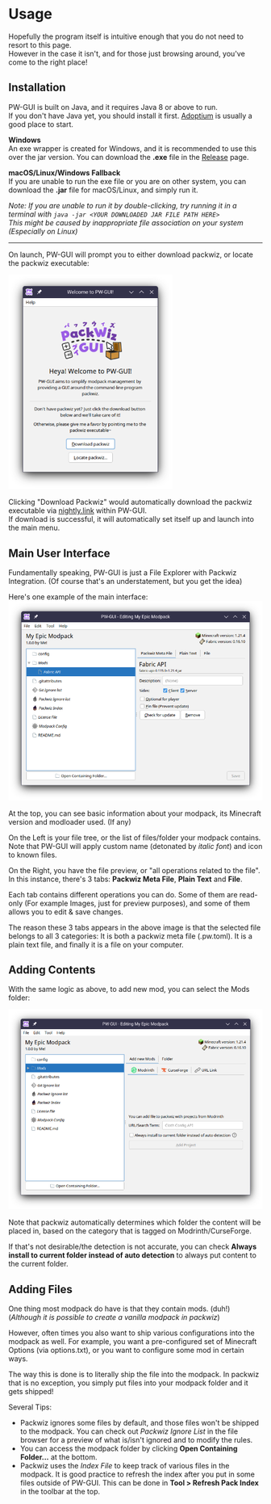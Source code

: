 # Usage
Hopefully the program itself is intuitive enough that you do not need to resort to this page.  
However in the case it isn't, and for those just browsing around, you've come to the right place!

## Installation
PW-GUI is built on Java, and it requires Java 8 or above to run.  
If you don't have Java yet, you should install it first. [Adoptium](https://adoptium.net/) is usually a good place to start.

**Windows**  
An exe wrapper is created for Windows, and it is recommended to use this over the jar version. You can download the **.exe** file in the [Release](https://github.com/Kenny-Hui/releases) page.

**macOS/Linux/Windows Fallback**  
If you are unable to run the exe file or you are on other system, you can download the **.jar** file for macOS/Linux, and simply run it.

*Note: If you are unable to run it by double-clicking, try running it in a terminal with `java -jar <YOUR DOWNLOADED JAR FILE PATH HERE>`*  
*This might be caused by inappropriate file association on your system (Especially on Linux)*

---

On launch, PW-GUI will prompt you to either download packwiz, or locate the packwiz executable:

<img alt="PW-GUI Setup" width="325px" src="./img/setup.png">

Clicking "Download Packwiz" would automatically download the packwiz executable via [nightly.link](https://nightly.link) within PW-GUI.  
If download is successful, it will automatically set itself up and launch into the main menu.

## Main User Interface
Fundamentally speaking, PW-GUI is just a File Explorer with Packwiz Integration. (Of course that's an understatement, but you get the idea)  

Here's one example of the main interface:  
<img alt="Main User Interface" width="512px" src="./img/main_ui.png">

At the top, you can see basic information about your modpack, its Minecraft version and modloader used. (If any)

On the Left is your file tree, or the list of files/folder your modpack contains.  
Note that PW-GUI will apply custom name (detonated by *italic font*) and icon to known files.

On the Right, you have the file preview, or "all operations related to the file".  
In this instance, there's 3 tabs: **Packwiz Meta File**, **Plain Text** and **File**.

Each tab contains different operations you can do. Some of them are read-only (For example Images, just for preview purposes), and some of them allows you to edit & save changes.

The reason these 3 tabs appears in the above image is that the selected file belongs to all 3 categories: It is both a packwiz meta file (.pw.toml). It is a plain text file, and finally it is a file on your computer.  


## Adding Contents
With the same logic as above, to add new mod, you can select the Mods folder:

<img alt="User Interface with Mods folder selected" width="560px" src="./img/new_mods.png">

Note that packwiz automatically determines which folder the content will be placed in, based on the category that is tagged on Modrinth/CurseForge.

If that's not desirable/the detection is not accurate, you can check **Always install to current folder instead of auto detection** to always put content to the current folder.

## Adding Files
One thing most modpack do have is that they contain mods. (duh!) (*Although it is possible to create a vanilla modpack in packwiz*)

However, often times you also want to ship various configurations into the modpack as well. For example, you want a pre-configured set of Minecraft Options (via options.txt), or you want to configure some mod in certain ways.

The way this is done is to literally ship the file into the modpack. In packwiz that is no exception, you simply put files into your modpack folder and it gets shipped!

Several Tips:
- Packwiz ignores some files by default, and those files won't be shipped to the modpack. You can check out *Packwiz Ignore List* in the file browser for a preview of what is/isn't ignored and to modify the rules.  
- You can access the modpack folder by clicking **Open Containing Folder...** at the bottom.  
- Packwiz uses the *Index File* to keep track of various files in the modpack. It is good practice to refresh the index after you put in some files outside of PW-GUI. This can be done in **Tool > Refresh Pack Index** in the toolbar at the top.